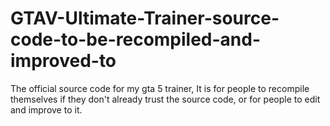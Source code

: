 # GTAV-Ultimate-Trainer-source-code-to-be-recompiled-and-improved-to
The official source code for my gta 5 trainer, It is for people to recompile themselves if they don't already trust the source code, or for people to edit and improve to it.
